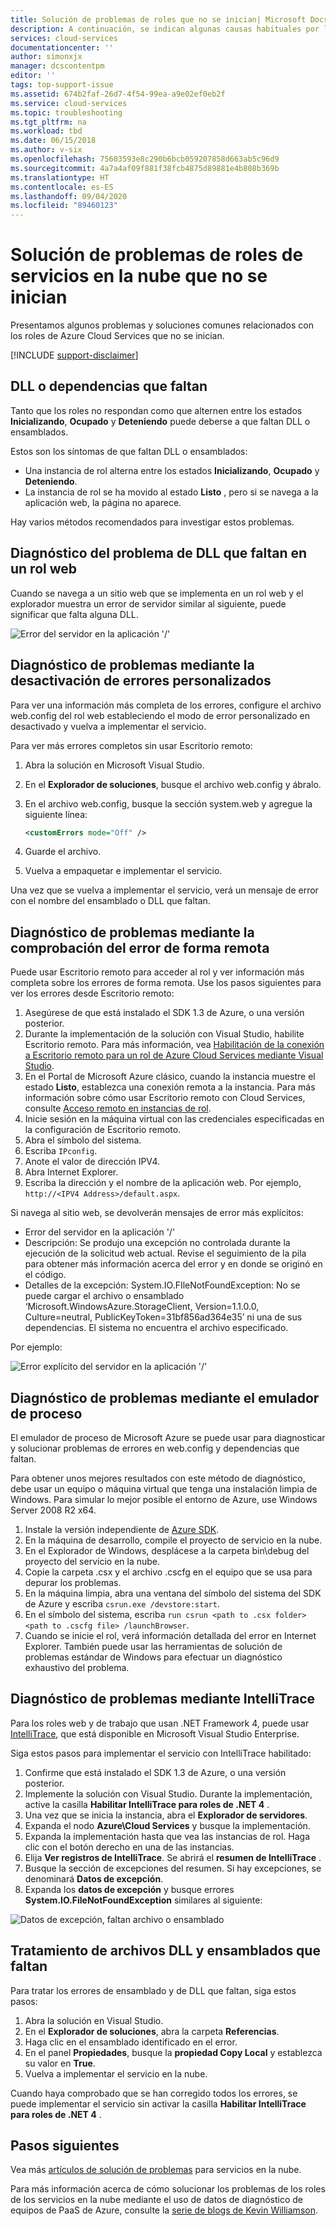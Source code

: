 ```yaml
---
title: Solución de problemas de roles que no se inician| Microsoft Docs
description: A continuación, se indican algunas causas habituales por las que un rol de servicio en la nube puede no iniciarse. También se proporcionan soluciones a estos problemas.
services: cloud-services
documentationcenter: ''
author: simonxjx
manager: dcscontentpm
editor: ''
tags: top-support-issue
ms.assetid: 674b2faf-26d7-4f54-99ea-a9e02ef0eb2f
ms.service: cloud-services
ms.topic: troubleshooting
ms.tgt_pltfrm: na
ms.workload: tbd
ms.date: 06/15/2018
ms.author: v-six
ms.openlocfilehash: 75603593e8c290b6bcb059207858d663ab5c96d9
ms.sourcegitcommit: 4a7a4af09f881f38fcb4875d89881e4b808b369b
ms.translationtype: HT
ms.contentlocale: es-ES
ms.lasthandoff: 09/04/2020
ms.locfileid: "89460123"
---
```

# <a name="troubleshoot-cloud-service-roles-that-fail-to-start"></a>Solución de problemas de roles de servicios en la nube que no se inician
Presentamos algunos problemas y soluciones comunes relacionados con los roles de Azure Cloud Services que no se inician.

[!INCLUDE [support-disclaimer](../../includes/support-disclaimer.md)]

## <a name="missing-dlls-or-dependencies"></a>DLL o dependencias que faltan
Tanto que los roles no respondan como que alternen entre los estados **Inicializando**, **Ocupado** y **Deteniendo** puede deberse a que faltan DLL o ensamblados.

Estos son los síntomas de que faltan DLL o ensamblados:

* Una instancia de rol alterna entre los estados **Inicializando**, **Ocupado** y **Deteniendo**.
* La instancia de rol se ha movido al estado **Listo** , pero si se navega a la aplicación web, la página no aparece.

Hay varios métodos recomendados para investigar estos problemas.

## <a name="diagnose-missing-dll-issues-in-a-web-role"></a>Diagnóstico del problema de DLL que faltan en un rol web
Cuando se navega a un sitio web que se implementa en un rol web y el explorador muestra un error de servidor similar al siguiente, puede significar que falta alguna DLL.

![Error del servidor en la aplicación '/'](./media/cloud-services-troubleshoot-roles-that-fail-start/ic503388.png)

## <a name="diagnose-issues-by-turning-off-custom-errors"></a>Diagnóstico de problemas mediante la desactivación de errores personalizados
Para ver una información más completa de los errores, configure el archivo web.config del rol web estableciendo el modo de error personalizado en desactivado y vuelva a implementar el servicio.

Para ver más errores completos sin usar Escritorio remoto:

1. Abra la solución en Microsoft Visual Studio.
2. En el **Explorador de soluciones**, busque el archivo web.config y ábralo.
3. En el archivo web.config, busque la sección system.web y agregue la siguiente línea:

    ```xml
    <customErrors mode="Off" />
    ```
4. Guarde el archivo.
5. Vuelva a empaquetar e implementar el servicio.

Una vez que se vuelva a implementar el servicio, verá un mensaje de error con el nombre del ensamblado o DLL que faltan.

## <a name="diagnose-issues-by-viewing-the-error-remotely"></a>Diagnóstico de problemas mediante la comprobación del error de forma remota
Puede usar Escritorio remoto para acceder al rol y ver información más completa sobre los errores de forma remota. Use los pasos siguientes para ver los errores desde Escritorio remoto:

1. Asegúrese de que está instalado el SDK 1.3 de Azure, o una versión posterior.
2. Durante la implementación de la solución con Visual Studio, habilite Escritorio remoto. Para más información, vea [Habilitación de la conexión a Escritorio remoto para un rol de Azure Cloud Services mediante Visual Studio](cloud-services-role-enable-remote-desktop-visual-studio.md).
3. En el Portal de Microsoft Azure clásico, cuando la instancia muestre el estado **Listo**, establezca una conexión remota a la instancia. Para más información sobre cómo usar Escritorio remoto con Cloud Services, consulte [Acceso remoto en instancias de rol](cloud-services-role-enable-remote-desktop-new-portal.md#remote-into-role-instances).
5. Inicie sesión en la máquina virtual con las credenciales especificadas en la configuración de Escritorio remoto.
6. Abra el símbolo del sistema.
7. Escriba `IPconfig`.
8. Anote el valor de dirección IPV4.
9. Abra Internet Explorer.
10. Escriba la dirección y el nombre de la aplicación web. Por ejemplo, `http://<IPV4 Address>/default.aspx`.

Si navega al sitio web, se devolverán mensajes de error más explícitos:

* Error del servidor en la aplicación '/'
* Descripción: Se produjo una excepción no controlada durante la ejecución de la solicitud web actual. Revise el seguimiento de la pila para obtener más información acerca del error y en donde se originó en el código.
* Detalles de la excepción: System.IO.FIleNotFoundException: No se puede cargar el archivo o ensamblado ‘Microsoft.WindowsAzure.StorageClient, Version=1.1.0.0, Culture=neutral, PublicKeyToken=31bf856ad364e35’ ni una de sus dependencias. El sistema no encuentra el archivo especificado.

Por ejemplo:

![Error explícito del servidor en la aplicación '/'](./media/cloud-services-troubleshoot-roles-that-fail-start/ic503389.png)

## <a name="diagnose-issues-by-using-the-compute-emulator"></a>Diagnóstico de problemas mediante el emulador de proceso
El emulador de proceso de Microsoft Azure se puede usar para diagnosticar y solucionar problemas de errores en web.config y dependencias que faltan.

Para obtener unos mejores resultados con este método de diagnóstico, debe usar un equipo o máquina virtual que tenga una instalación limpia de Windows. Para simular lo mejor posible el entorno de Azure, use Windows Server 2008 R2 x64.

1. Instale la versión independiente de [Azure SDK](https://azure.microsoft.com/downloads/).
2. En la máquina de desarrollo, compile el proyecto de servicio en la nube.
3. En el Explorador de Windows, desplácese a la carpeta bin\debug del proyecto del servicio en la nube.
4. Copie la carpeta .csx y el archivo .cscfg en el equipo que se usa para depurar los problemas.
5. En la máquina limpia, abra una ventana del símbolo del sistema del SDK de Azure y escriba `csrun.exe /devstore:start`.
6. En el símbolo del sistema, escriba `run csrun <path to .csx folder> <path to .cscfg file> /launchBrowser`.
7. Cuando se inicie el rol, verá información detallada del error en Internet Explorer. También puede usar las herramientas de solución de problemas estándar de Windows para efectuar un diagnóstico exhaustivo del problema.

## <a name="diagnose-issues-by-using-intellitrace"></a>Diagnóstico de problemas mediante IntelliTrace
Para los roles web y de trabajo que usan .NET Framework 4, puede usar [IntelliTrace](/visualstudio/debugger/intellitrace), que está disponible en Microsoft Visual Studio Enterprise.

Siga estos pasos para implementar el servicio con IntelliTrace habilitado:

1. Confirme que está instalado el SDK 1.3 de Azure, o una versión posterior.
2. Implemente la solución con Visual Studio. Durante la implementación, active la casilla **Habilitar IntelliTrace para roles de .NET 4** .
3. Una vez que se inicia la instancia, abra el **Explorador de servidores**.
4. Expanda el nodo **Azure\\Cloud Services** y busque la implementación.
5. Expanda la implementación hasta que vea las instancias de rol. Haga clic con el botón derecho en una de las instancias.
6. Elija **Ver registros de IntelliTrace**. Se abrirá el **resumen de IntelliTrace** .
7. Busque la sección de excepciones del resumen. Si hay excepciones, se denominará **Datos de excepción**.
8. Expanda los **datos de excepción** y busque errores **System.IO.FileNotFoundException** similares al siguiente:

![Datos de excepción, faltan archivo o ensamblado](./media/cloud-services-troubleshoot-roles-that-fail-start/ic503390.png)

## <a name="address-missing-dlls-and-assemblies"></a>Tratamiento de archivos DLL y ensamblados que faltan
Para tratar los errores de ensamblado y de DLL que faltan, siga estos pasos:

1. Abra la solución en Visual Studio.
2. En el **Explorador de soluciones**, abra la carpeta **Referencias**.
3. Haga clic en el ensamblado identificado en el error.
4. En el panel **Propiedades**, busque la **propiedad Copy Local** y establezca su valor en **True**.
5. Vuelva a implementar el servicio en la nube.

Cuando haya comprobado que se han corregido todos los errores, se puede implementar el servicio sin activar la casilla **Habilitar IntelliTrace para roles de .NET 4** .

## <a name="next-steps"></a>Pasos siguientes
Vea más [artículos de solución de problemas](https://azure.microsoft.com/documentation/articles/?tag=top-support-issue&product=cloud-services) para servicios en la nube.

Para más información acerca de cómo solucionar los problemas de los roles de los servicios en la nube mediante el uso de datos de diagnóstico de equipos de PaaS de Azure, consulte la [serie de blogs de Kevin Williamson](https://docs.microsoft.com/archive/blogs/kwill/windows-azure-paas-compute-diagnostics-data).
